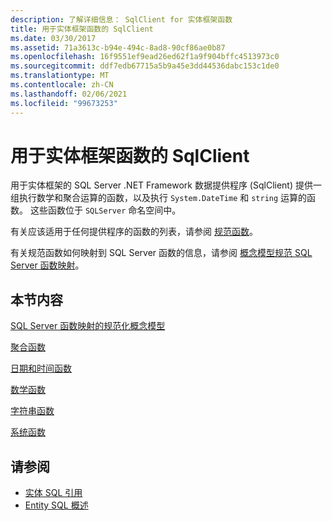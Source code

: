 ```yaml
---
description: 了解详细信息： SqlClient for 实体框架函数
title: 用于实体框架函数的 SqlClient
ms.date: 03/30/2017
ms.assetid: 71a3613c-b94e-494c-8ad8-90cf86ae0b87
ms.openlocfilehash: 16f9551ef9ead26ed62f1a9f904bffc4513973c0
ms.sourcegitcommit: ddf7edb67715a5b9a45e3dd44536dabc153c1de0
ms.translationtype: MT
ms.contentlocale: zh-CN
ms.lasthandoff: 02/06/2021
ms.locfileid: "99673253"
---
```

# <a name="sqlclient-for-entity-framework-functions"></a>用于实体框架函数的 SqlClient

用于实体框架的 SQL Server .NET Framework 数据提供程序 (SqlClient) 提供一组执行数学和聚合运算的函数，以及执行 `System.DateTime` 和 `string` 运算的函数。 这些函数位于 `SQLServer` 命名空间中。  
  
 有关应该适用于任何提供程序的函数的列表，请参阅 [规范函数](./language-reference/canonical-functions.md)。  
  
 有关规范函数如何映射到 SQL Server 函数的信息，请参阅 [概念模型规范 SQL Server 函数映射](conceptual-model-canonical-to-sql-server-functions-mapping.md)。  
  
## <a name="in-this-section"></a>本节内容  

 [SQL Server 函数映射的规范化概念模型](conceptual-model-canonical-to-sql-server-functions-mapping.md)  
  
 [聚合函数](aggregate-functions-sqlclient-for-entity-framework.md)  
  
 [日期和时间函数](date-and-time-functions.md)  
  
 [数学函数](mathematical-functions.md)  
  
 [字符串函数](string-functions.md)  
  
 [系统函数](system-functions.md)  
  
## <a name="see-also"></a>请参阅

- [实体 SQL 引用](./language-reference/entity-sql-reference.md)
- [Entity SQL 概述](./language-reference/entity-sql-overview.md)
